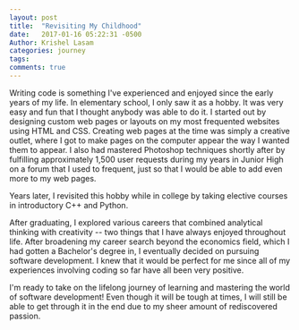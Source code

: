 ```yaml
---
layout: post
title:  "Revisiting My Childhood"
date:   2017-01-16 05:22:31 -0500
Author: Krishel Lasam
categories: journey
tags: 
comments: true
---
```



Writing code is something I've experienced and enjoyed since the early years of my life. In elementary school, I only saw it as a hobby. It was very easy and fun that I thought anybody was able to do it. I started out by designing custom web pages or layouts on my most frequented websites using HTML and CSS. Creating web pages at the time was simply a creative outlet, where I got to make pages on the computer appear the way I wanted them to appear. I also had mastered Photoshop techniques shortly after by fulfilling approximately 1,500 user requests during my years in Junior High on a forum that I used to frequent, just so that I would be able to add even more to my web pages.

Years later, I revisited this hobby while in college by taking elective courses in introductory C++ and Python.

After graduating, I explored various careers that combined analytical thinking with creativity -- two things that I have always enjoyed throughout life. After broadening my career search beyond the economics field, which I had gotten a Bachelor's degree in, I eventually decided on pursuing software development. I knew that it would be perfect for me since all of my experiences involving coding so far have all been very positive.

I'm ready to take on the lifelong journey of learning and mastering the world of software development! Even though it will be tough at times, I will still be able to get through it in the end due to my sheer amount of rediscovered passion.
